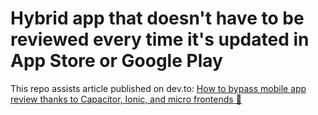 # Hybrid app that doesn't have to be reviewed every time it's updated in App Store or Google Play

This repo assists article published on dev.to: [How to bypass mobile app review thanks to Capacitor, Ionic, and micro frontends 🤯](https://dev.to/robertorlinski/how-to-bypass-mobile-app-review-thanks-to-capacitor-ionic-and-micro-frontends-a13)
